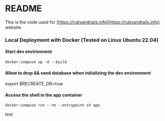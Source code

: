 # README

This is the code used for [https://rubyandrails.info](https://rubyandrails.info) website.


### Local Deployment with Docker (Tested on Linux Ubuntu 22.04)
#### Start dev environment
`docker-compose up -d --build`

#### Allow to drop && seed database when initializing the dev environment
export $RECREATE_DB=true

#### Access the shell in the app container
`docker-compose run --rm --entrypoint sh app`

test